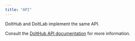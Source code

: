 ```yaml
---
title: "API"
---
```


DoltHub and DoltLab implement the same API. 

Consult the [DoltHub API documentation](../dolthub/api/README.md) for more information.